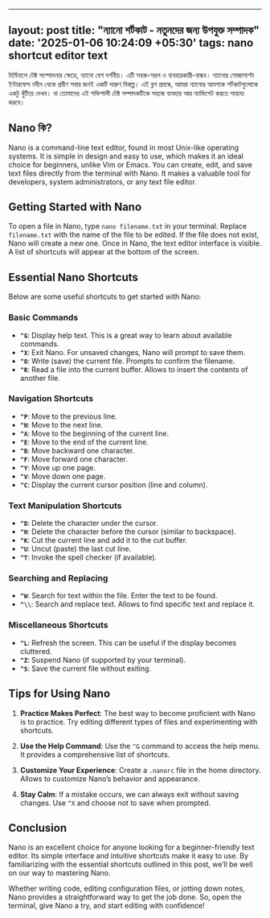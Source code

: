 
---
layout: post
title: "ন্যানো শর্টকাট - নতুনদের জন্য উপযুক্ত সম্পাদক"
date: '2025-01-06 10:24:09 +05:30'
tags: nano shortcut editor text
---

টার্মিনালে টেক্ট সম্পোদনার ক্ষেত্রে, ন্যানো বেশ দর্শনীয়। এটি সহজ-সরল ও ব্যবহারকারী-বান্ধব। ন্যানোর সোজাসাপ্টা ইন্টারফেস নবীন থেকে প্রবীণ সবার জনই একটি দারুণ বিকল্প। এই ব্লগ প্রবন্ধে, আমরা ন্যানোর আবশ্যক শর্টকাটগুলোকে একটু খুঁটিয়ে দেখব। যা তোমাদের এই শক্তিশালী টেক্ট সম্পাদকটিকে সহজে ব্যবহার আর ন্যাভিগেট করতে সাহায্য করবে।

## Nano কি?

Nano is a command-line text editor, found in most Unix-like operating systems. It is simple in design and easy to use, which makes it an ideal choice for beginners, unlike Vim or Emacs. You can create, edit, and save text files directly from the terminal with Nano. It makes a valuable tool for developers, system administrators, or any text file editor.

## Getting Started with Nano

To open a file in Nano, type `nano filename.txt` in your terminal. Replace `filename.txt` with the name of the file to be edited. If the file does not exist, Nano will create a new one. Once in Nano, the text editor interface is visible. A list of shortcuts will appear at the bottom of the screen.

## Essential Nano Shortcuts

Below are some useful shortcuts to get started with Nano:

### Basic Commands

- **`^G`**: Display help text. This is a great way to learn about available commands.
- **`^X`**: Exit Nano. For unsaved changes, Nano will prompt to save them.
- **`^O`**: Write (save) the current file. Prompts to confirm the filename.
- **`^R`**: Read a file into the current buffer. Allows to insert the contents of another file.

### Navigation Shortcuts

- **`^P`**: Move to the previous line.
- **`^N`**: Move to the next line.
- **`^A`**: Move to the beginning of the current line.
- **`^E`**: Move to the end of the current line.
- **`^B`**: Move backward one character.
- **`^F`**: Move forward one character.
- **`^Y`**: Move up one page.
- **`^V`**: Move down one page.
- **`^C`**: Display the current cursor position (line and column).

### Text Manipulation Shortcuts

- **`^D`**: Delete the character under the cursor.
- **`^H`**: Delete the character before the cursor (similar to backspace).
- **`^K`**: Cut the current line and add it to the cut buffer.
- **`^U`**: Uncut (paste) the last cut line.
- **`^T`**: Invoke the spell checker (if available).

### Searching and Replacing

- **`^W`**: Search for text within the file. Enter the text to be found.
- **`^\\`**: Search and replace text. Allows to find specific text and replace it.

### Miscellaneous Shortcuts

- **`^L`**: Refresh the screen. This can be useful if the display becomes cluttered.
- **`^Z`**: Suspend Nano (if supported by your terminal).
- **`^S`**: Save the current file without exiting.

## Tips for Using Nano

1. **Practice Makes Perfect**: The best way to become proficient with Nano is to practice. Try editing different types of files and experimenting with shortcuts.

2. **Use the Help Command**: Use the `^G` command to access the help menu. It provides a comprehensive list of shortcuts.

3. **Customize Your Experience**: Create a `.nanorc` file in the home directory. Allows to customize Nano’s behavior and appearance.

4. **Stay Calm**: If a mistake occurs, we can always exit without saving changes. Use `^X` and choose not to save when prompted.

## Conclusion

Nano is an excellent choice for anyone looking for a beginner-friendly text editor. Its simple interface and intuitive shortcuts make it easy to use. By familiarizing with the essential shortcuts outlined in this post, we’ll be well on our way to mastering Nano.

Whether writing code, editing configuration files, or jotting down notes, Nano provides a straightforward way to get the job done. So, open the terminal, give Nano a try, and start editing with confidence!
